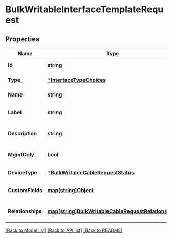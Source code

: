 # BulkWritableInterfaceTemplateRequest

## Properties
Name | Type | Description | Notes
------------ | ------------- | ------------- | -------------
**Id** | **string** |  | [default to null]
**Type_** | [***InterfaceTypeChoices**](InterfaceTypeChoices.md) |  | [default to null]
**Name** | **string** |  | [default to null]
**Label** | **string** | Physical label | [optional] [default to null]
**Description** | **string** |  | [optional] [default to null]
**MgmtOnly** | **bool** |  | [optional] [default to null]
**DeviceType** | [***BulkWritableCableRequestStatus**](BulkWritableCableRequest_status.md) |  | [default to null]
**CustomFields** | [**map[string]Object**](.md) |  | [optional] [default to null]
**Relationships** | [**map[string]BulkWritableCableRequestRelationships**](BulkWritableCableRequest_relationships.md) |  | [optional] [default to null]

[[Back to Model list]](../README.md#documentation-for-models) [[Back to API list]](../README.md#documentation-for-api-endpoints) [[Back to README]](../README.md)

